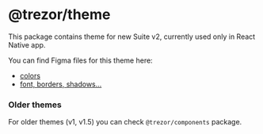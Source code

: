 # @trezor/theme

This package contains theme for new Suite v2, currently used only in React Native app.

You can find Figma files for this theme here:

-   [colors](https://www.figma.com/file/YIFzn2vuwktwV4GzZClrYx/%5Bs2.0%5D-Trezor-Colors?node-id=0%3A1)
-   [font, borders, shadows...](https://www.figma.com/file/Z6AGVUmKQzLNtDozFamW7f/s2-Mobile?node-id=37%3A757)

### Older themes

For older themes (v1, v1.5) you can check `@trezor/components` package.
